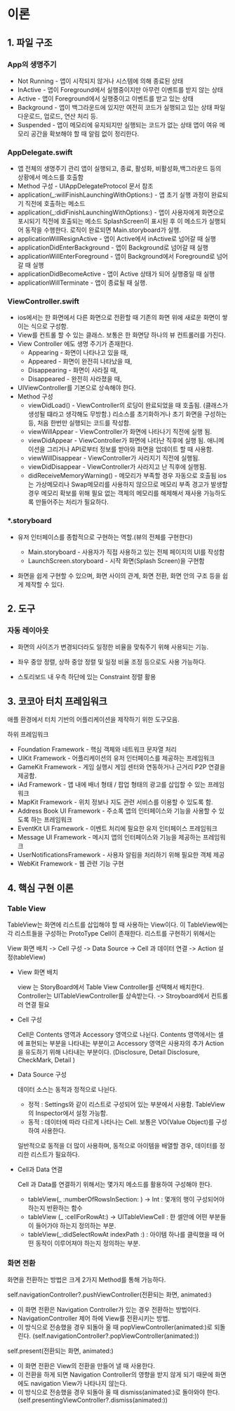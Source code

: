 # 이론

## 1. 파일 구조

### App의 생명주기

- Not Running - 앱이 시작되지 않거나 시스템에 의해 종료된 상태
- InActive - 앱이 Foreground에서 실행중이지만 아무런 이벤트를 받지 않는 상태
- Active - 앱이 Foreground에서 실행중이고 이벤트를 받고 있는 상태
- Background - 앱이 백그라운드에 있지만 여전히 코드가 실행되고 있는 상태 
  파일 다운로드, 업로드, 연산 처리 등.
- Suspended - 앱이 메모리에 유지되지만 실행되는 코드가 없는 상태
  앱이 여유 메모리 공간을 확보해야 할 때 알림 없이 정리한다.

### AppDelegate.swift

 - 앱 전체의 생명주기 관리 
    앱이 실행되고, 종료, 활성화, 비활성화,백그라운드 등의 상황에서 메소드를 호출함
 - Method 구성 - UIAppDelegateProtocol 문서 참조
  - application(_:willFinishLaunchingWithOptions:) - 앱 초기 실행 과정이 완료되기 직전에 호출하는 메소드
  - application(_:didFinishLaunchingWithOptions:) - 앱이 사용자에게 화면으로 포시되기 직전에 호출되는 메소드
    SplashScreen이 표시된 후 이 메소드가 실행되어 동작을 수행한다. 로직이 완료되면 Main.storyboard가 실행.
  - applicationWillResignActive - 앱이 Active에서 inActive로 넘어갈 때 실행
  - applicationDidEnterBackground - 앱이 Background로 넘어갈 때 실행
  - applicationWillEnterForeground - 앱이 Background에서 Foreground로 넘어갈 때 실행
  - applicationDidBecomeActive - 앱이 Active 상태가 되어 실행중일 때 실행
  - applicationWillTerminate - 앱이 종료될 때 실행.

### ViewController.swift

- ios에서는 한 화면에서 다른 화면으로 전환할 때 기존의 화면 위에 새로운 화면이 쌓이는 식으로 구성함.
- View를 컨트롤 할 수 있는 클래스. 보통은 한 화면당 하나의 뷰 컨트롤러를 가진다.
- View Controller 에도 생명 주기가 존재한다.
  - Appearing - 화면이 나타나고 있을 때,
  - Appeared - 화면이 완전히 나타났을 때,
  - Disappearing - 화면이 사라질 때,
  - Disappeared - 완전히 사라졌을 때,
- UIViewController를 기본으로 상속해야 한다.
- Method 구성
  - viewDidLoad() - ViewController의 로딩이 완료되었을 때 호출됨.
    (클래스가 생성될 떄라고 생각해도 무방함.)
    리소스를 초기화하거나 초기 화면을 구성하는 등, 처음 한번만 실행되는 코드를 작성함.
  - viewWillAppear - ViewController가 화면에 나타나기 직전에 실행 됨.
  - viewDidAppear - ViewController가 화면에 나타난 직후에 실행 됨.
    애니메이션을 그리거나 API로부터 정보를 받아와 화면을 업데이트 할 때 사용함.
  - viewWillDisappear - ViewController가 사라지기 직전에 실행됨.
  - viewDidDisappear - ViewController가 사라지고 난 직후에 실행됨.
  - didReceiveMemoryWarning() - 메모리가 부족할 경우 자동으로 호출됨
    ios는 가상메모리나 Swap메모리를 사용하지 않으므로 메모리 부족 경고가 발생할 경우
    메모리 확보를 위해 필요 없는 객체의 메모리를 해제해서 재사용 가능하도록 만들어주는 처리가 필요하다.

### *.storyboard

- 유저 인터페이스를 종합적으로 구현하는 역할.(뷰의 전체를 구현한다)
  - Main.storyboard - 사용자가 직접 사용하고 있는 전체 페이지의 UI를 작성함
  - LaunchScreen.storyboard - 시작 화면(Splash Screen)을 구현함

- 화면을 쉽게 구현할 수 있으며, 화면 사이의 관계, 화면 전환, 화면 안의 구조 등을 쉽게 제작할 수 있다.



## 2. 도구

### 자동 레이아웃

- 화면의 사이즈가 변경되더라도 일정한 비율을 맞춰주기 위해 사용되는 기능.

- 좌우 중앙 정렬, 상하 중앙 정렬 및 일정 비율 조정 등으로도 사용 가능하다.

- 스토리보드 내 우측 하단에 있는 Constraint 정렬 활용


## 3. 코코아 터치 프레임워크

애플 환경에서 터치 기반의 어플리케이션을 제작하기 위한 도구모음.

하위 프레임워크 

-  Foundation Framework - 핵심 객체와 네트워크 문자열 처리
- UIKit Framework - 어플리케이션의 유저 인터페이스를 제공하는 프레임워크
- GameKit Framework - 게임 실행시 게임 센터와 연동하거나 근거리 P2P 연결을 제공함.
- iAd Framework - 앱 내에 배너 형태 / 팝업 형태의 광고를 삽입할 수 있는 프레임워크
- MapKit Framework - 위치 정보나 지도 관련 서비스를 이용할 수 있도록 함.
- Address Book UI Framework - 주소록 앱의 인터페이스와 기능을 사용할 수 있도록 하는 프레임워크
- EventKit UI Framework - 이벤트 처리에 필요한 유저 인터페이스 프레임워크
- Message UI Framework - 메시지 앱의 인터페이스와 기능을 제공하는 프레임워크
- UserNotificationsFramework - 사용자 알림을 처리하기 위해 필요한 객체 제공
- WebKit Framework - 웹 관련 기능 구현

## 4. 핵심 구현 이론

### Table View

TableView는 화면에 리스트를 삽입해야 할 때 사용하는 View이다. 이 TableView에는 각 리스트들을 구성하는 ProtoType Cell이 존재한다. 리스트를 구현하기 위해서는 

View 화면 배치 -> Cell 구성 -> Data Source -> Cell 과 데이터 연결 -> Action 설정(tableView)

- View 화면 배치 

  view 는 StoryBoard에서 Table View Controller를 선택해서 배치한다. 
  Controller는 UITableViewController를 상속받는다. -> Stroyboard에서 컨트롤러 연결 필요

- Cell 구성

  Cell은 Contents 영역과 Accessory 영역으로 나뉜다. Contents 영역에서는 셀에 표현되는 부분을 나타내는 부분이고 Accessory  영역은 사용자의 추가 Action을 유도하기 위해 나타내는 부분이다. (Disclosure, Detail Disclosure, CheckMark, Detail )

- Data Source 구성

  데이터 소스는 동적과 정적으로 나뉜다. 

  - 정적 : Settings와 같이 리스트로 구성되어 있는 부분에서 사용함.  TableView의 Inspector에서 설정 가능함.
  - 동적 : 데이터에 따라 다르게 나타나는 Cell. 보통은 VO(Value Object)를 구성하여 사용한다.

  일반적으로 동적을 더 많이 사용하며, 동적으로 아이템을 배열할 경우, 데이터를 정리한 리스트가 필요하다.

- Cell과 Data 연결

  Cell 과 Data를 연결하기 위해서는 몇가지 메소드를 활용하여 구성해야 한다.

  - tableView(_ :numberOfRowsInSection: ) -> Int : 몇개의 행이 구성되어야 하는지 반환하는 함수
  - tableView (_ :cellForRowAt:) -> UITableViewCell : 한 셀안에 어떤 부분들이 들어가야 하는지 정의하는 부분.
  - tableView(_:didSelectRowAt indexPath :) : 아이템 하나를 클릭했을 때 어떤 동작이 이루어져야 하는지 정의하는 부분.

###  화면 전환

화면을 전환하는 방법은 크게 2가지 Method를 통해 가능하다.

self.navigationController?.pushViewController(전환되는 화면, animated:)

  - 이 화면 전환은 Navigation Controller가 있는 경우 전환하는 방법이다.
  -  NavigationController 제어 하에 View를 전환시키는 방법. 
  - 이 방식으로 전송했을 경우 되돌아 올 때 popViewController(animated:)로 되돌린다.
    (self.navigationController?.popViewController(animated:))

self.present(전환되는 화면, animated:)

- 이 화면 전환은 View의 전환을 만들어 낼 때 사용한다.
- 이 전환을 하게 되면 Navigation Controller의 영향을 받지 않게 되기 때문에 화면에도 navigation View가 나타나지 않는다.
- 이 방식으로 전송했을 경우 되돌아 올 때 dismiss(animated:)로 돌아와야 한다.
  (self.presentingViewController?.dismiss(animated:))

